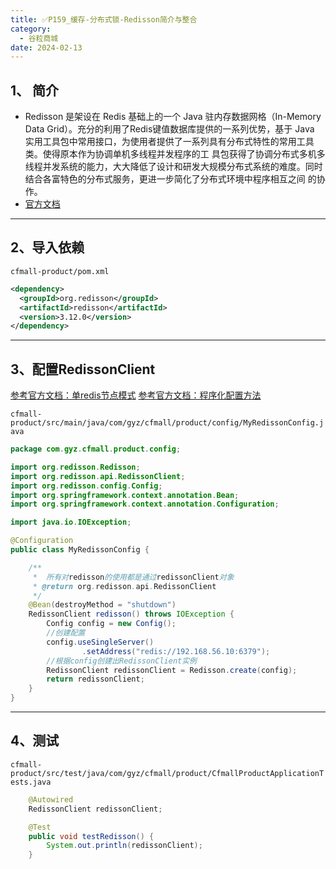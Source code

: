 ```yaml
---
title: ✅P159_缓存-分布式锁-Redisson简介与整合
category:
  - 谷粒商城
date: 2024-02-13
---
```


<!-- more -->

## 1、 简介
- Redisson 是架设在 Redis 基础上的一个 Java 驻内存数据网格（In-Memory Data Grid）。充分的利用了Redis键值数据库提供的一系列优势，基于 Java 实用工具包中常用接口，为使用者提供了一系列具有分布式特性的常用工具类。使得原本作为协调单机多线程并发程序的工 具包获得了协调分布式多机多线程并发系统的能力，大大降低了设计和研发大规模分布式系统的难度。同时结合各富特色的分布式服务，更进一步简化了分布式环境中程序相互之间 的协作。
- [官方文档](https://github.com/redisson/redisson/wiki/1.-%E6%A6%82%E8%BF%B0)

---

## 2、导入依赖
`cfmall-product/pom.xml`
```xml
<dependency>
  <groupId>org.redisson</groupId>
  <artifactId>redisson</artifactId>
  <version>3.12.0</version>
</dependency>
```

---

## 3、配置RedissonClient
[参考官方文档：单redis节点模式](https://github.com/redisson/redisson/wiki/2.-%E9%85%8D%E7%BD%AE%E6%96%B9%E6%B3%95#26-%E5%8D%95redis%E8%8A%82%E7%82%B9%E6%A8%A1%E5%BC%8F)
[参考官方文档：程序化配置方法](https://github.com/redisson/redisson/wiki/2.-%E9%85%8D%E7%BD%AE%E6%96%B9%E6%B3%95#21-%E7%A8%8B%E5%BA%8F%E5%8C%96%E9%85%8D%E7%BD%AE%E6%96%B9%E6%B3%95)

`cfmall-product/src/main/java/com/gyz/cfmall/product/config/MyRedissonConfig.java`

```java
package com.gyz.cfmall.product.config;

import org.redisson.Redisson;
import org.redisson.api.RedissonClient;
import org.redisson.config.Config;
import org.springframework.context.annotation.Bean;
import org.springframework.context.annotation.Configuration;

import java.io.IOException;

@Configuration
public class MyRedissonConfig {

    /**
     *  所有对redisson的使用都是通过redissonClient对象
     * @return org.redisson.api.RedissonClient
     */
    @Bean(destroyMethod = "shutdown")
    RedissonClient redisson() throws IOException {
        Config config = new Config();
        //创建配置
        config.useSingleServer()
                .setAddress("redis://192.168.56.10:6379");
        //根据config创建出RedissonClient实例
        RedissonClient redissonClient = Redisson.create(config);
        return redissonClient;
    }
}

```

---

## 4、测试
`cfmall-product/src/test/java/com/gyz/cfmall/product/CfmallProductApplicationTests.java`
```java
    @Autowired
    RedissonClient redissonClient;

    @Test
    public void testRedisson() {
        System.out.println(redissonClient);
    }
```
